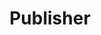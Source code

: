 ---
title: 'Publisher'
field: 'dcterms.publisher'
slug: 'global-publisher'
description: 'An entity responsible for making the resource available.'
comment: 'Usually the name of an organization'
required: True
module: 'Provenance'
cluster: 'Global'
policy: 'Free value. Repeat values.'
layout: 'home'
---